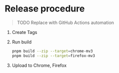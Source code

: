 # Release procedure

> TODO Replace with GitHub Actions automation

1. Create Tags
2. Run build

    ```bash
    pnpm build --zip --target=chrome-mv3
    pnpm build --zip --target=firefox-mv3
    ````
3. Upload to Chrome, Firefox
